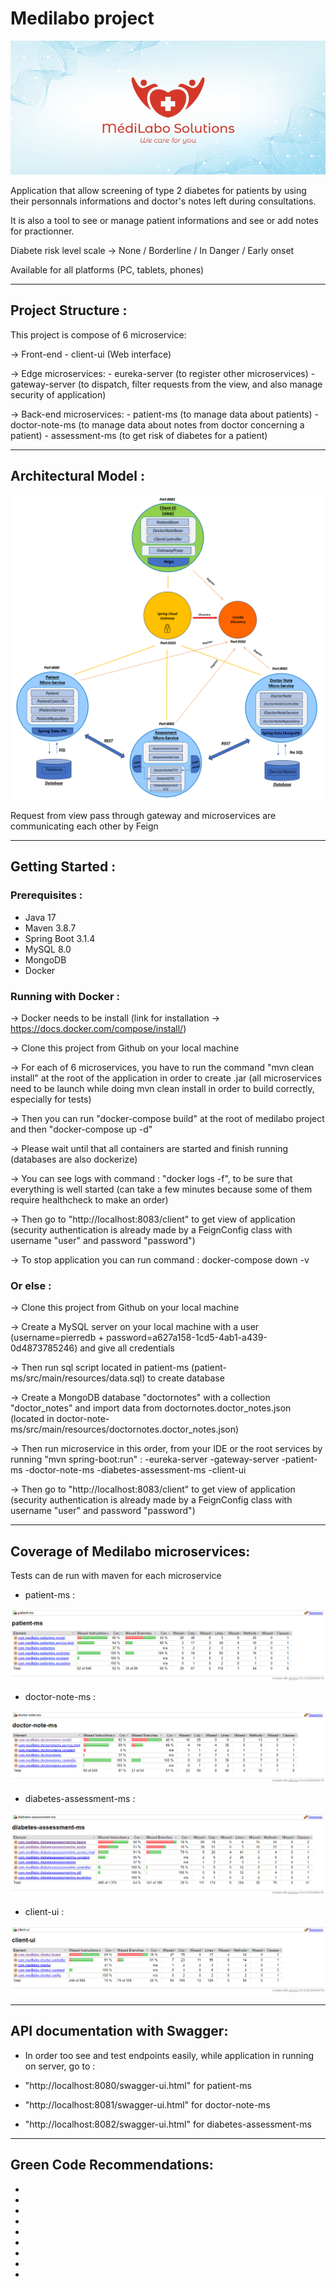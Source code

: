 # Medilabo project

![Logo](client-ui/src/main/resources/static/images/medilaboLogo.png)


Application that allow screening of type 2 diabetes for patients by using their personnals informations and doctor's notes left during consultations.

It is also a tool to see or manage patient informations and see or add notes for practionner.


Diabete risk level scale -> None / Borderline / In Danger / Early onset


Available for all platforms (PC, tablets, phones)


-------------------------------------------------------------------------------------------------------------------------------------

## Project Structure :

This project is compose of 6 microservice: 

-> Front-end
     - client-ui (Web interface)

-> Edge microservices:
     - eureka-server (to register other microservices)
     - gateway-server (to dispatch, filter requests from the view, and also manage security of application)

-> Back-end microservices:
     - patient-ms (to manage data about patients)
     - doctor-note-ms (to manage data about notes from doctor concerning a patient)
     - assessment-ms (to get risk of diabetes for a patient)
  

-------------------------------------------------------------------------------------------------------------------------------------

## Architectural Model :

![Architectural Model](client-ui/src/main/resources/static/images/schema.png)


Request from view pass through gateway and microservices are communicating each other by Feign

-------------------------------------------------------------------------------------------------------------------------------------

## Getting Started :

### Prerequisites :
- Java 17 
- Maven 3.8.7 
- Spring Boot 3.1.4
- MySQL 8.0
- MongoDB
- Docker 


### Running with Docker :

-> Docker needs to be install (link for installation -> https://docs.docker.com/compose/install/) 

-> Clone this project from Github on your local machine

-> For each of 6 microservices, you have to run the command "mvn clean install" at the root of the application in order to create .jar (all microservices need to be launch while doing mvn clean install in order to build correctly, especially for tests)

-> Then you can run "docker-compose build" at the root of medilabo project and then "docker-compose up -d"

-> Please wait until that all containers are started and finish running (databases are also dockerize)

-> You can see logs with command : "docker logs -f<name of microservice you want to see>", to be sure that everything is well started (can take a few minutes because some of them require healthcheck to make an order)

-> Then go to "http://localhost:8083/client" to get view of application
(security authentication is already made by a FeignConfig class with username "user" and password "password")

-> To stop application you can run command : docker-compose down -v


### Or else :

-> Clone this project from Github on your local machine

-> Create a MySQL server on your local machine with a user (username=pierredb + password=a627a158-1cd5-4ab1-a439-0d4873785246) and give all credentials

-> Then run sql script located in patient-ms (patient-ms/src/main/resources/data.sql) to create database

-> Create a MongoDB database "doctornotes" with a collection "doctor_notes" and import data from doctornotes.doctor_notes.json (located in doctor-note-ms/src/main/resources/doctornotes.doctor_notes.json)

-> Then run microservice in this order, from your IDE or the root services by running "mvn spring-boot:run" :
-eureka-server
-gateway-server
-patient-ms
-doctor-note-ms
-diabetes-assessment-ms
-client-ui

-> Then go to "http://localhost:8083/client" to get view of application
(security authentication is already made by a FeignConfig class with username "user" and password "password")


-------------------------------------------------------------------------------------------------------------------------------------

## Coverage of Medilabo microservices:

Tests can de run with maven for each microservice

- patient-ms :

![Coverage1](patient-ms/src/main/resources/static/patientCoverage.png)

- doctor-note-ms :

![Coverage2](doctor-note-ms/src/main/resources/static/doctor-noteCoverage.png)

- diabetes-assessment-ms :

![Coverage3](diabetes-assessment-ms/src/main/resources/static/diabetes-assessmentCoverage.png)

- client-ui :

![Coverage4](client-ui/src/main/resources/static/images/client-uiCoverage.png)


-------------------------------------------------------------------------------------------------------------------------------------

## API documentation with Swagger:

- In order too see and test endpoints easily, while application in running on server, go to : 

- "http://localhost:8080/swagger-ui.html" for patient-ms
- "http://localhost:8081/swagger-ui.html" for doctor-note-ms
- "http://localhost:8082/swagger-ui.html" for diabetes-assessment-ms


-------------------------------------------------------------------------------------------------------------------------------------

## Green Code Recommendations:

-
-
-
-
-
-
-
-
-


